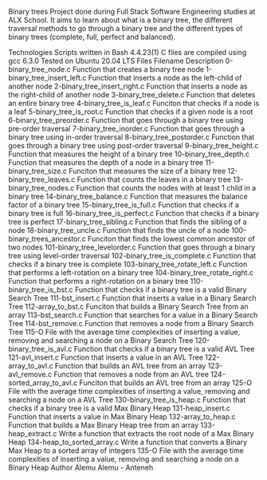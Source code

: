 Binary trees
Project done during Full Stack Software Engineering studies at ALX School. It aims to learn about what is a binary tree, the different traversal methods to go through a binary tree and the different types of binary trees (complete, full, perfect and balanced).

Technologies
Scripts written in Bash 4.4.23(1)
C files are compiled using gcc 6.3.0
Tested on Ubuntu 20.04 LTS
Files
Filename	Description
0-binary_tree_node.c	Function that creates a binary tree node
1-binary_tree_insert_left.c	Function that inserts a node as the left-child of another node
2-binary_tree_insert_right.c	Function that inserts a node as the right-child of another node
3-binary_tree_delete.c	Function that deletes an entire binary tree
4-binary_tree_is_leaf.c	Funciton that checks if a node is a leaf
5-binary_tree_is_root.c	Function that checks if a given node is a root
6-binary_tree_preorder.c	Function that goes through a binary tree using pre-order traversal
7-binary_tree_inorder.c	Function that goes through a binary tree using in-order traversal
8-binary_tree_postorder.c	Function that goes through a binary tree using post-order traversal
9-binary_tree_height.c	Function that measures the height of a binary tree
10-binary_tree_depth.c	Function that measures the depth of a node in a binary tree
11-binary_tree_size.c	Funciton that measures the size of a binary tree
12-binary_tree_leaves.c	Function that counts the leaves in a binary tree
13-binary_tree_nodes.c	Function that counts the nodes with at least 1 child in a binary tree
14-binary_tree_balance.c	Function that measures the balance factor of a binary tree
15-binary_tree_is_full.c	Function that checks if a binary tree is full
16-binary_tree_is_perfect.c	Function that checks if a binary tree is perfect
17-binary_tree_sibling.c	Function that finds the sibling of a node
18-binary_tree_uncle.c	Function that finds the uncle of a node
100-binary_trees_ancestor.c	Funciton that finds the lowest common ancestor of two nodes
101-binary_tree_levelorder.c	Function that goes through a binary tree using level-order traversal
102-binary_tree_is_complete.c	Function that checks if a binary tree is complete
103-binary_tree_rotate_left.c	Function that performs a left-rotation on a binary tree
104-binary_tree_rotate_right.c	Function that performs a right-rotation on a binary tree
110-binary_tree_is_bst.c	Function that checks if a binary tree is a valid Binary Search Tree
111-bst_insert.c	Function that inserts a value in a Binary Search Tree
112-array_to_bst.c	Funciton that builds a Binary Search Tree from an array
113-bst_search.c	Function that searches for a value in a Binary Search Tree
114-bst_remove.c	Function that removes a node from a Binary Search Tree
115-O	File with the average time complexities of inserting a value, removing and searching a node on a Binary Search Tree
120-binary_tree_is_avl.c	Function that checks if a binary tree is a valid AVL Tree
121-avl_insert.c	Function that inserts a value in an AVL Tree
122-array_to_avl.c	Function that builds an AVL tree from an array
123-avl_remove.c	Function that removes a node from an AVL tree
124-sorted_array_to_avl.c	Funciton that builds an AVL tree from an array
125-O	File with the average time complexities of inserting a value, removing and searching a node on a AVL Tree
130-binary_tree_is_heap.c	Function that checks if a binary tree is a valid Max Binary Heap
131-heap_insert.c	Function that inserts a value in Max Binary Heap
132-array_to_heap.c	Function that builds a Max Binary Heap tree from an array
133-heap_extract.c	Write a function that extracts the root node of a Max Binary Heap
134-heap_to_sorted_array.c	Write a function that converts a Binary Max Heap to a sorted array of integers
135-O	File with the average time complexities of inserting a value, removing and searching a node on a Binary Heap
Author
Alemu Alemu - Anteneh
